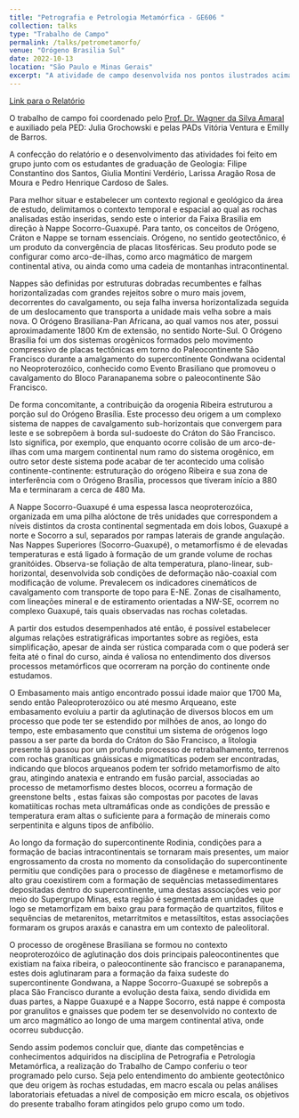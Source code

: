 ```yaml
---
title: "Petrografia e Petrologia Metamórfica - GE606 "
collection: talks
type: "Trabalho de Campo"
permalink: /talks/petrometamorfo/ 
venue: "Orógeno Brasilia Sul"
date: 2022-10-13
location: "São Paulo e Minas Gerais"
excerpt: "A atividade de campo desenvolvida nos pontos ilustrados acima e que serão descritos ao longo deste relatório compreendem diversas classes litológicas, a gênese dessas classes, suas feições estruturais e características mineralógicas nos fornecem um pequeno olhar para o último grande evento de orogenia no Brasil, evento que teria levado a formação do paleocontinente Gondwana no pré-cambriano. As formações que serão estudados servem como indicadores dos processos geológicos, estruturais e petrológicos que o antigo paleocontinente sofreu, além de fornecer indicadores de províncias metalogênicas onde recursos valiosos para o setor primário da economia Brasileira."
---
```


[Link para o Relatório](https://reysouza.github.io/geo/metamorfo.pdf)

O trabalho de campo foi coordenado pelo [Prof. Dr. Wagner da Silva Amaral](https://portal.ige.unicamp.br/docente/wagner-da-silva-amaral) e auxiliado pela PED: Julia Grochowski e pelas PADs Vitória Ventura e Emilly de Barros.

A confecção do relatório e o desenvolvimento das atividades foi feito em grupo junto com os estudantes de graduação de Geologia: Filipe Constantino dos Santos, Giulia Montini Verdério, Larissa Aragão Rosa de Moura e Pedro Henrique Cardoso de Sales.

Para melhor situar e estabelecer um contexto regional e geológico da área de estudo, delimitamos o contexto temporal e espacial ao qual as rochas analisadas estão inseridas, sendo este o interior da Faixa Brasilia em direção à Nappe Socorro-Guaxupé. Para tanto, os conceitos de Orógeno, Cráton e Nappe se tornam essenciais. Orógeno, no sentido geotectônico, é um produto da convergência de placas litosféricas. Seu produto pode se configurar como arco-de-ilhas, como arco magmático de margem continental ativa, ou ainda como uma cadeia de montanhas intracontinental.

Nappes são definidas por estruturas dobradas recumbentes e falhas horizontalizadas com grandes rejeitos sobre o muro mais jovem, decorrentes do cavalgamento, ou seja falha inversa horizontalizada seguida de um deslocamento que transporta a unidade mais velha sobre a mais nova.
O Orógeno Brasiliana-Pan Africana, ao qual vamos nos ater, possui aproximadamente 1800 Km de extensão, no sentido Norte-Sul. O Orógeno Brasília foi um dos sistemas orogênicos formados pelo movimento compressivo de placas tectônicas em torno do Paleocontinente São Francisco durante a amalgamento do supercontinente Gondwana ocidental no Neoproterozóico, conhecido como Evento Brasiliano que promoveu o cavalgamento do Bloco Paranapanema sobre o paleocontinente São Francisco.

De forma concomitante, a contribuição da orogenia Ribeira estruturou a porção sul do Orógeno Brasília. Este processo deu origem a um complexo sistema de nappes de cavalgamento sub-horizontais que convergem para leste e se sobrepõem à borda sul-sudoeste do Cráton do São Francisco. Isto significa, por exemplo, que enquanto ocorre colisão de um arco-de-ilhas com uma margem continental num ramo do sistema orogênico, em outro setor deste sistema pode acabar de ter acontecido uma colisão continente-continente: estruturação do orógeno Ribeira e sua zona de interferência com o Orógeno Brasília, processos que tiveram início a 880 Ma e terminaram a cerca de 480 Ma.

A Nappe Socorro-Guaxupé é uma espessa lasca neoproterozóica, organizada em uma pilha alóctone de três unidades que correspondem a níveis distintos da crosta continental segmentada em dois lobos, Guaxupé a norte e Socorro a sul, separados por rampas laterais de grande angulação.
Nas Nappes Superiores (Socorro-Guaxupé), o metamorfismo é de elevadas temperaturas e está ligado à formação de um grande volume de rochas granitóides. Observa-se foliação de alta temperatura, plano-linear, sub-horizontal, desenvolvida sob condições de deformação não-coaxial com modificação de volume. Prevalecem os indicadores cinemáticos de cavalgamento com transporte de topo para E-NE. Zonas de cisalhamento, com lineações mineral e de estiramento orientadas a NW-SE, ocorrem no complexo Guaxupé, tais quais observadas nas rochas coletadas.

A partir dos estudos desempenhados até então, é possível estabelecer algumas relações estratigráficas importantes sobre as regiões, esta simplificação, apesar de ainda ser rústica comparada com o que poderá ser feita até o final do curso, ainda é valiosa no entendimento dos diversos processos metamórficos que ocorreram na porção do continente onde estudamos.

O Embasamento mais antigo encontrado possui idade maior que 1700 Ma, sendo então Paleoproterozóico ou até mesmo Arqueano, este embasamento evoluiu a partir da aglutinação de diversos blocos em um processo que pode ter se estendido por milhões de anos, ao longo do tempo, este embasamento que constitui um sistema de orógenos logo passou a ser parte da borda do Cráton do São Francisco, a litologia presente lá passou por um profundo processo de retrabalhamento, terrenos com rochas graníticas gnáissicas e migmatíticas podem ser encontradas, indicando que blocos arqueanos podem ter sofrido metamorfismo de alto grau, atingindo anatexia e entrando em fusão parcial, associadas ao processo de metamorfismo destes blocos, ocorreu a formação de greenstone belts , estas faixas são compostas por pacotes de lavas komatiíticas rochas meta ultramáficas onde as condições de pressão e temperatura eram altas o suficiente para a formação de minerais como serpentinita e alguns tipos de anfibólio.

Ao longo da formação do supercontinente Rodinia, condições para a formação de bacias intracontinentais se tornaram mais presentes, um maior engrossamento da crosta no momento da consolidação do supercontinente permitiu que condições para o processo de diagênese e metamorfismo de alto grau coexistirem com a formação de sequências metassedimentares depositadas dentro do supercontinente, uma destas associações veio por meio do Supergrupo Minas, esta região é segmentada em unidades que logo se metamorfizam em baixo grau para formação de quartzitos, filitos e sequências de metarenitos, metarritmitos e metassiltitos, estas associações formaram os grupos araxás e canastra em um contexto de paleolitoral.

O processo de orogênese Brasiliana se formou no contexto neoproterozóico de aglutinação dos dois principais paleocontinentes que existiam na faixa ribeira, o paleocontinente são francisco e paranapanema, estes dois aglutinaram para a formação da faixa sudeste do supercontinente Gondwana, a Nappe Socorro-Guaxupé se sobrepôs a placa São Francisco durante a evolução desta faixa, sendo dividida em duas partes, a Nappe Guaxupé e a Nappe Socorro, está nappe é composta por granulitos e gnaisses que podem ter se desenvolvido no contexto de um arco magmático ao longo de uma margem continental ativa, onde ocorreu subducção.

Sendo assim podemos concluir que, diante das competências e conhecimentos adquiridos na disciplina de Petrografia e Petrologia Metamórfica, a realização do Trabalho de Campo conferiu o teor programado pelo curso. Seja pelo entendimento do ambiente geotectônico que deu origem às rochas estudadas, em macro escala ou pelas análises laboratoriais efetuadas a nível de composição em micro escala, os objetivos do presente trabalho foram atingidos pelo grupo como um todo.

